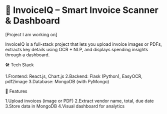 # 🧾 InvoiceIQ – Smart Invoice Scanner & Dashboard

[Project I am working on]

InvoiceIQ is a full-stack project that lets you upload invoice images or PDFs, extracts key details using OCR + NLP, and displays spending insights through a dashboard.

🛠 Tech Stack

1.Frontend: React.js, Chart.js
2.Backend: Flask (Python), EasyOCR, pdf2image
3.Database: MongoDB (with PyMongo)

🚀 Features

1.Upload invoices (image or PDF)
2.Extract vendor name, total, due date
3.Store data in MongoDB
4.Visual dashboard for analytics


